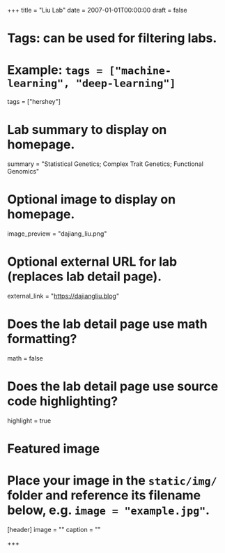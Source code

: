 +++
title = "Liu Lab"
date = 2007-01-01T00:00:00
draft = false

# Tags: can be used for filtering labs.
# Example: `tags = ["machine-learning", "deep-learning"]`
tags = ["hershey"]

# Lab summary to display on homepage.
summary = "Statistical Genetics; Complex Trait Genetics; Functional Genomics"

# Optional image to display on homepage.
image_preview = "dajiang_liu.png"

# Optional external URL for lab (replaces lab detail page).
external_link = "https://dajiangliu.blog"

# Does the lab detail page use math formatting?
math = false

# Does the lab detail page use source code highlighting?
highlight = true

# Featured image
# Place your image in the `static/img/` folder and reference its filename below, e.g. `image = "example.jpg"`.
[header]
image = ""
caption = ""

+++

